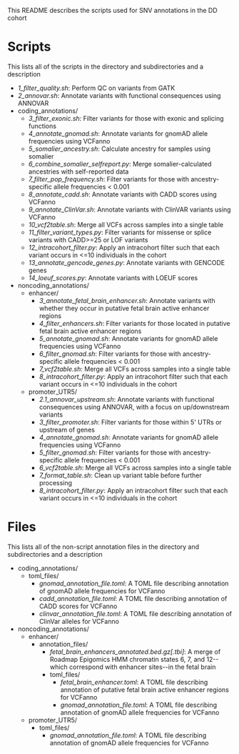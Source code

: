 This README describes the scripts used for SNV annotations in the DD cohort

# Scripts
This lists all of the scripts in the directory and subdirectories and a description
- _1_filter_quality.sh_: Perform QC on variants from GATK
- _2_annovar.sh_: Annotate variants with functional consequences using ANNOVAR
- coding_annotations/
	- _3_filter_exonic.sh_: Filter variants for those with exonic and splicing functions
	- _4_annotate_gnomad.sh_: Annotate variants for gnomAD allele frequencies using VCFanno
	- _5_somalier_ancestry.sh_: Calculate ancestry for samples using somalier
	- _6_combine_somalier_selfreport.py_: Merge somalier-calculated ancestries with self-reported data
	- _7_filter_pop_frequency.sh_: Filter variants for those with ancestry-specific allele frequencies < 0.001
	- _8_annotate_cadd.sh_: Annotate variants with CADD scores using VCFanno
	- _9_annotate_ClinVar.sh_: Annotate variants with ClinVAR variants using VCFanno
	- _10_vcf2table.sh_: Merge all VCFs across samples into a single table
	- _11_filter_variant_types.py_: Filter variants for missense or splice variants with CADD>=25 or LOF variants
	- _12_intracohort_filter.py_: Apply an intracohort filter such that each variant occurs in <=10 individuals in the cohort
	- _13_annotate_gencode_genes.py_: Annotate variants with GENCODE genes
	- _14_loeuf_scores.py_: Annotate variants with LOEUF scores
- noncoding_annotations/
	- enhancer/
		- _3_annotate_fetal_brain_enhancer.sh_: Annotate variants with whether they occur in putative fetal brain active enhancer regions
		- _4_filter_enhancers.sh_: Filter variants for those located in putative fetal brain active enhancer regions
		- _5_annotate_gnomad.sh_: Annotate variants for gnomAD allele frequencies using VCFanno
		- _6_filter_gnomad.sh_: Filter variants for those with ancestry-specific allele frequencies < 0.001
		- _7_vcf2table.sh_: Merge all VCFs across samples into a single table
		- _8_intracohort_filter.py_: Apply an intracohort filter such that each variant occurs in <=10 individuals in the cohort
	- promoter_UTR5/
		- _2.1_annovar_upstream.sh_: Annotate variants with functional consequences using ANNOVAR, with a focus on up/downstream variants
		- _3_filter_promoter.sh_: Filter variants for those within 5' UTRs or upstream of genes
		- _4_annotate_gnomad.sh_: Annotate variants for gnomAD allele frequencies using VCFanno
		- _5_filter_gnomad.sh_: Filter variants for those with ancestry-specific allele frequencies < 0.001
		- _6_vcf2table.sh_: Merge all VCFs across samples into a single table
		- _7_format_table.sh_: Clean up variant table before further processing
		- _8_intracohort_filter.py_: Apply an intracohort filter such that each variant occurs in <=10 individuals in the cohort

# Files
This lists all of the non-script annotation files in the directory and subdirectories and a description
- coding_annotations/
	- toml_files/
		- _gnomad_annotation_file.toml_: A TOML file describing annotation of gnomAD allele frequencies for VCFanno
		- _cadd_annotation_file.toml_: A TOML file describing annotation of CADD scores for VCFanno
		- _clinvar_annotation_file.toml_: A TOML file describing annotation of ClinVar alleles for VCFanno
- noncoding_annotations/
	- enhancer/
		- annotation_files/
			- _fetal_brain_enhancers_annotated.bed.gz[.tbi]_: A merge of Roadmap Epigomics HMM chromatin states 6, 7, and 12--which correspond with enhancer sites--in the fetal brain
			- toml_files/
				- _fetal_brain_enhancer.toml_: A TOML file describing annotation of putative fetal brain active enhancer regions for VCFanno
				- _gnomad_annotation_file.toml_: A TOML file describing annotation of gnomAD allele frequencies for VCFanno
	- promoter_UTR5/
		- toml_files/
			- _gnomad_annotation_file.toml_: A TOML file describing annotation of gnomAD allele frequencies for VCFanno
